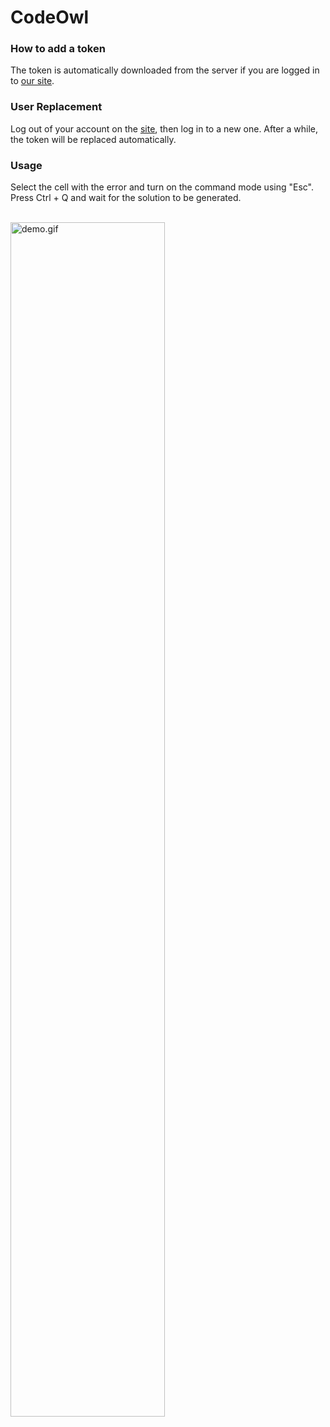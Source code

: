 CodeOwl
=========

### How to add a token
The token is automatically downloaded from the server if you are logged in to [our site](https://codeowl.pythonanywhere.com/).

### User Replacement
Log out of your account on the [site](https://codeowl.pythonanywhere.com/), then log in to a new one. After a while, the token will be replaced automatically.

### Usage
Select the cell with the error and turn on the command mode using "Esc". Press Ctrl + Q and wait for the solution to be generated.

<br>

<img src="https://ie.wampi.ru/2022/03/21/merge.gif" alt="demo.gif" width="70%" heigth="70%">